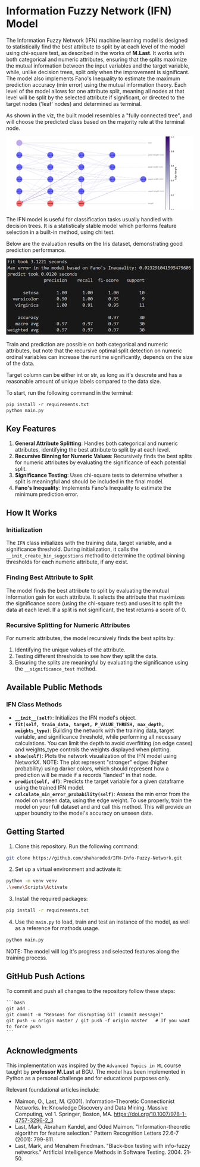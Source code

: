 # Information Fuzzy Network (IFN) Model

The Information Fuzzy Network (IFN) machine learning model is designed to statistically find the best attribute to split by at each level of the model using chi-square test, as described in the works of **M.Last**. It works with both categorical and numeric attributes, ensuring that the splits maximize the mutual information between the input variables and the target variable, while, unlike decision trees, split only when the improvement is significant. The model also implements Fano's Inequality to estimate the maximum prediction accuracy (min error) using the mutual information theory. Each level of the model allows for one attribute split, meaning all nodes at that level will be split by the selected attribute if significant, or directed to the target nodes ('leaf' nodes) and determined as terminal.

As shown in the viz, the built model resembles a "fully connected tree", and will choose the predicted class based on the majority rule at the terminal node.

![Network Visualization](Images/IFN_Iris.png)

The IFN model is useful for classification tasks usually handled with decision trees. It is a statisticaly stable model which performs feature selection in a built-in method, using chi test. 

Below are the evaluation results on the Iris dataset, demonstrating good prediction performance.

![Network Visualization](Images/IFN_Classification_Report.png)

Train and prediction are possible on both categorical and numeric attributes, but note that the recursive optimal split detection on numeric ordinal variables can increase the runtime significantly, depends on the size of the data.

Target column can be either int or str, as long as it's descrete and has a reasonable amount of unique labels compared to the data size.

To start, run the following command in the terminal:

```
pip install -r requirements.txt
python main.py
```

## Key Features

1. **General Attribute Splitting**: Handles both categorical and numeric attributes, identifying the best attribute to split by at each level.
2. **Recursive Binning for Numeric Values**: Recursively finds the best splits for numeric attributes by evaluating the significance of each potential split.
3. **Significance Testing**: Uses chi-square tests to determine whether a split is meaningful and should be included in the final model.
4. **Fano's Inequality**: Implements Fano's Inequality to estimate the minimum prediction error.

## How It Works

### Initialization

The `IFN` class initializes with the training data, target variable, and a significance threshold. During initialization, it calls the `__init_create_bin_suggestions` method to determine the optimal binning thresholds for each numeric attribute, if any exist.

### Finding Best Attribute to Split

The model finds the best attribute to split by evaluating the mutual information gain for each attribute. It selects the attribute that maximizes the significance score (using the chi-square test) and uses it to split the data at each level. If a split is not significant, the test returns a score of 0.

### Recursive Splitting for Numeric Attributes

For numeric attributes, the model recursively finds the best splits by:
1. Identifying the unique values of the attribute.
2. Testing different thresholds to see how they split the data.
3. Ensuring the splits are meaningful by evaluating the significance using the `__significance_test` method.

## Available Public Methods

### IFN Class Methods

- **`__init__(self)`**: Initializes the IFN model's object.
- **`fit(self, train_data, target, P_VALUE_THRESH, max_depth, weights_type)`**: Building the network with the training data, target variable, and significance threshold, while performing all necessary calculations. You can limit the depth to avoid overfitting (on edge cases) and weights_type controls the weights displayed when plotting.
- **`show(self)`**: Plots the network visualization of the IFN model using NetworkX. NOTE: The plot represent "stronger" edges (higher probability) using darker colors, which should represent how a prediction will be made if a records "landed" in that node.
- **`predict(self, df)`**: Predicts the target variable for a given dataframe using the trained IFN model.
- **`calculate_min_error_probability(self)`**: Assess the min error from the model on unseen data, using the edge weight. To use properly, train the model on your full dataset and and call this method. This will provide an upper boundry to the model's accuracy on unseen data.

## Getting Started
1. Clone this repository. Run the following command:

```bash
git clone https://github.com/shaharoded/IFN-Info-Fuzzy-Network.git
```

2. Set up a virtual environment and activate it:

```bash
python -m venv venv
.\venv\Scripts\Activate
```

3. Install the required packages:

```bash
pip install -r requirements.txt
```

4. Use the `main.py` to load, train and test an instance of the model, as well as a reference for mathods usage.

```bash
python main.py
```

NOTE: The model will log it's progress and selected features along the training process.

## GitHub Push Actions
To commit and push all changes to the repository follow these steps:

    ```bash
    git add .
    git commit -m "Reasons for disrupting GIT (commit message)"
    git push -u origin master / git push -f origin master   # If you want to force push
    ```

## Acknowledgments
This implementation was inspired by the `Advanced Topics in ML` course taught by **professor M.Last** at BGU. The model has been implemented in Python as a personal challenge and for educational purposes only. 

Relevant foundational articles include:

 - Maimon, O., Last, M. (2001). Information-Theoretic Connectionist Networks. In: Knowledge Discovery and Data Mining. Massive Computing, vol 1. Springer, Boston, MA. https://doi.org/10.1007/978-1-4757-3296-2_3
 - Last, Mark, Abraham Kandel, and Oded Maimon. "Information-theoretic algorithm for feature selection." Pattern Recognition Letters 22.6-7 (2001): 799-811.‏
 - Last, Mark, and Menahem Friedman. "Black-box testing with info-fuzzy networks." Artificial Intelligence Methods in Software Testing. 2004. 21-50.‏